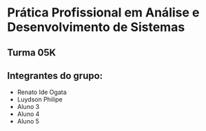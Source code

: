 # Prática Profissional em Análise e Desenvolvimento de Sistemas

## Turma 05K

## Integrantes do grupo:

* Renato Ide Ogata
* Luydson Philipe
* Aluno 3
* Aluno 4
* Aluno 5
